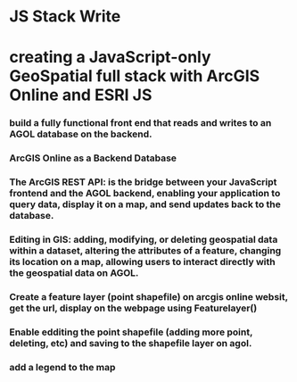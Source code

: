 
# JS Stack Write
# creating a JavaScript-only GeoSpatial full stack with ArcGIS Online and ESRI JS

### build a fully functional front end that reads and writes to an AGOL database on the backend.
###  ArcGIS Online as a Backend Database
### The ArcGIS REST API:  is the bridge between your JavaScript frontend and the AGOL backend, enabling your application to query data, display it on a map, and send updates back to the database.
### Editing in GIS: adding, modifying, or deleting geospatial data within a dataset, altering the attributes of a feature, changing its location on a map, allowing users to interact directly with the geospatial data on AGOL. 
### Create a feature layer (point shapefile) on arcgis online websit, get the url, display on the webpage using Featurelayer()
### Enable edditing the point shapefile (adding more point, deleting, etc) and saving to the shapefile layer on agol.
### add a legend to the map
